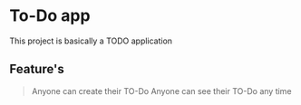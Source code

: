 # To-Do app
This project is basically a TODO application 
## Feature's
>Anyone can create their TO-Do
>Anyone can see their TO-Do any time